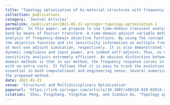 ```yaml
---
title: "Topology optimization of bi-material structures with frequency-domain objectives using time-domain simulation and sensitivity analysis"
collection: publications
category: 'Journal Articles'
permalink: /publication/2021-01-21-springer-topology-optimization-1
excerpt: 'In this paper, we propose to use time-domain transient analysis to compute the response of structures in a wide frequency
band by means of Fourier transform. A time-domain adjoint variable method is then developed to carry out the sensitivity
analysis of frequency-domain objective functions. By using the concept of frequency response function, it turns out that both
the objective function and its sensitivity information at multiple frequencies can be obtained by one original simulation and
at most one adjoint simulation, respectively. It is also demonstrated that some commonly used performance indices, e.g.,
dynamic compliance and input power, are indeed self-adjoint; thus, no extra adjoint simulations are needed, which makes the
sensitivity analysis extremely efficient. An obvious distinction between the proposed method and the traditional frequency
domain methods is that in our method, the frequency response curves in a wide band can be obtained in each iteration
with no extra costs. It follows that it is easy to track the evolution of the frequency response curve in our method, which is
essential in both computational and engineering sense. Several numerical examples are tested to show the effectiveness of
the proposed method.'
date: 2021-01-21
venue: 'Structural and Multidisciplinary Optimization'
paperurl: 'https://link.springer.com/article/10.1007/s00158-020-02814-x'
citation: 'Zhou, Pingzhang, Yingchao Peng, and Jianbin Du. "Topology optimization of bi-material structures with frequency-domain objectives using time-domain simulation and sensitivity analysis." Structural and Multidisciplinary Optimization 63, no. 2 (2021): 575-593.'
---
```


